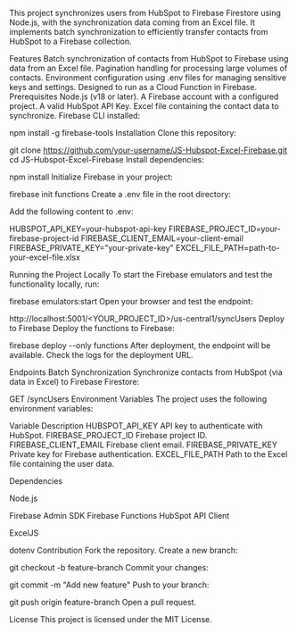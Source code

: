 This project synchronizes users from HubSpot to Firebase Firestore using Node.js, with the synchronization data coming from an Excel file. It implements batch synchronization to efficiently transfer contacts from HubSpot to a Firebase collection.

Features
Batch synchronization of contacts from HubSpot to Firebase using data from an Excel file.
Pagination handling for processing large volumes of contacts.
Environment configuration using .env files for managing sensitive keys and settings.
Designed to run as a Cloud Function in Firebase.
Prerequisites
Node.js (v18 or later).
A Firebase account with a configured project.
A valid HubSpot API Key.
Excel file containing the contact data to synchronize.
Firebase CLI installed:

npm install -g firebase-tools
Installation
Clone this repository:

git clone https://github.com/your-username/JS-Hubspot-Excel-Firebase.git
cd JS-Hubspot-Excel-Firebase
Install dependencies:

npm install
Initialize Firebase in your project:

firebase init functions
Create a .env file in the root directory:

Add the following content to .env:

HUBSPOT_API_KEY=your-hubspot-api-key
FIREBASE_PROJECT_ID=your-firebase-project-id
FIREBASE_CLIENT_EMAIL=your-client-email
FIREBASE_PRIVATE_KEY="your-private-key"
EXCEL_FILE_PATH=path-to-your-excel-file.xlsx

Running the Project Locally
To start the Firebase emulators and test the functionality locally, run:

firebase emulators:start
Open your browser and test the endpoint:


http://localhost:5001/<YOUR_PROJECT_ID>/us-central1/syncUsers
Deploy to Firebase
Deploy the functions to Firebase:

firebase deploy --only functions
After deployment, the endpoint will be available. Check the logs for the deployment URL.

Endpoints
Batch Synchronization
Synchronize contacts from HubSpot (via data in Excel) to Firebase Firestore:

GET /syncUsers
Environment Variables
The project uses the following environment variables:

Variable	Description
HUBSPOT_API_KEY	API key to authenticate with HubSpot.
FIREBASE_PROJECT_ID	Firebase project ID.
FIREBASE_CLIENT_EMAIL	Firebase client email.
FIREBASE_PRIVATE_KEY	Private key for Firebase authentication.
EXCEL_FILE_PATH	Path to the Excel file containing the user data.

Dependencies

Node.js

Firebase Admin SDK
Firebase Functions
HubSpot API Client

ExcelJS

dotenv
Contribution
Fork the repository.
Create a new branch:

git checkout -b feature-branch
Commit your changes:

git commit -m "Add new feature"
Push to your branch:

git push origin feature-branch
Open a pull request.

License
This project is licensed under the MIT License.
